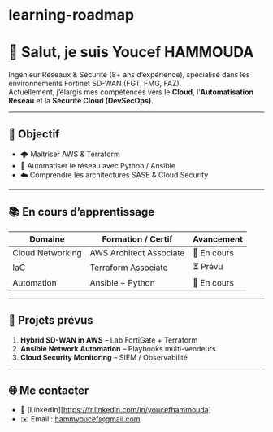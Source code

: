 # learning-roadmap

# 👋 Salut, je suis Youcef HAMMOUDA

Ingénieur Réseaux & Sécurité (8+ ans d’expérience), spécialisé dans les environnements Fortinet SD-WAN (FGT, FMG, FAZ).  
Actuellement, j’élargis mes compétences vers le **Cloud**, l’**Automatisation Réseau** et la **Sécurité Cloud (DevSecOps)**.

---

## 🎯 Objectif 
- 🌩️ Maîtriser AWS & Terraform  
- 🤖 Automatiser le réseau avec Python / Ansible  
- ☁️ Comprendre les architectures SASE & Cloud Security  

---

## 📚 En cours d’apprentissage
| Domaine | Formation / Certif | Avancement |
|----------|--------------------|-------------|
| Cloud Networking | AWS Architect Associate | 🔄 En cours |
| IaC | Terraform Associate | ⏳ Prévu |
| Automation | Ansible + Python | 🔄 En cours |

---

## 🧩 Projets prévus
1. **Hybrid SD-WAN in AWS** – Lab FortiGate + Terraform  
2. **Ansible Network Automation** – Playbooks multi-vendeurs  
3. **Cloud Security Monitoring** – SIEM / Observabilité  

---

## 🌐 Me contacter
- 💼 [LinkedIn][https://fr.linkedin.com/in/youcefhammouda]
- ✉️ Email : hammyoucef@gmail.com
